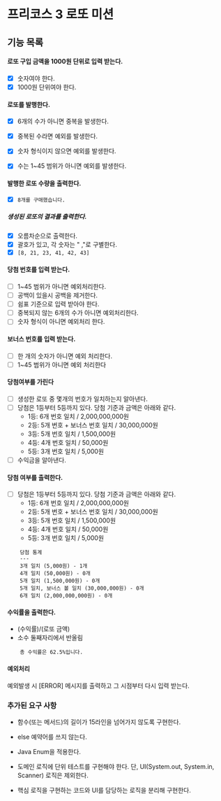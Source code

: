 # 프리코스 3 로또 미션

## 기능 목록 

#### 로또 구입 금액을 1000원 단위로 입력 받는다.

- [x] 숫자여야 한다.
- [x] 1000원 단위여야 한다.

#### 로또를 발행한다.

- [x] 6개의 수가 아니면 중복을 발생한다.

- [x] 중복된 수라면 예외를 발생한다.
- [x] 숫자 형식이지 않으면 예외를 발생한다.
- [x] 수는 1~45 범위가 아니면 예외를 발생한다.

#### 발행한 로또 수량을 출력한다.

- [x] `8개를 구매했습니다.`

##### 생성된 로또의 결과를 출력한다.

- [x] 오름차순으로 출력한다.
- [x] 괄호가 있고, 각 숫자는 " ,"로 구별한다. 
- [x] `[8, 21, 23, 41, 42, 43]`

#### 당첨 번호를 입력 받는다.
- [ ] 1~45 범위가 아니면 예외처리한다.
- [ ] 공백이 있을시 공백을 제거한다.
- [ ] 쉼표 기준으로 입력 받아야 한다.
- [ ] 중복되지 않는 6개의 수가 아니면 예외처리한다.
- [ ] 숫자 형식이 아니면 예외처리 한다.

#### 보너스 번호를 입력 받는다.
- [ ] 한 개의 숫자가 아니면 예외 처리한다.
- [ ] 1~45 범위가 아니면 예외 처리한다

#### 당첨여부를 가린다
- [ ] 생성한 로또 중 몇개의 번호가 일치하는지 알아낸다.
- [ ] 당첨은 1등부터 5등까지 있다. 당첨 기준과 금액은 아래와 같다.
    - 1등: 6개 번호 일치 / 2,000,000,000원
    - 2등: 5개 번호 + 보너스 번호 일치 / 30,000,000원
    - 3등: 5개 번호 일치 / 1,500,000원
    - 4등: 4개 번호 일치 / 50,000원
    - 5등: 3개 번호 일치 / 5,000원
- [ ] 수익금을 알아낸다.

#### 당첨 여부를 출력한다.
- [ ] 당첨은 1등부터 5등까지 있다. 당첨 기준과 금액은 아래와 같다.
  - 1등: 6개 번호 일치 / 2,000,000,000원
  - 2등: 5개 번호 + 보너스 번호 일치 / 30,000,000원
  - 3등: 5개 번호 일치 / 1,500,000원
  - 4등: 4개 번호 일치 / 50,000원
  - 5등: 3개 번호 일치 / 5,000원
``` 
    당첨 통계
    ---
    3개 일치 (5,000원) - 1개
    4개 일치 (50,000원) - 0개
    5개 일치 (1,500,000원) - 0개
    5개 일치, 보너스 볼 일치 (30,000,000원) - 0개
    6개 일치 (2,000,000,000원) - 0개
```


#### 수익률을 출력한다.
- (수익률)/(로또 금액)
- 소수 둘째자리에서 반올림
```
    총 수익률은 62.5%입니다.
```

#### 예외처리 
예외발생 시 [ERROR] 메시지를 출력하고 그 시점부터 다시 입력 받는다.



### 추가된 요구 사항

- 함수(또는 메서드)의 길이가 15라인을 넘어가지 않도록 구현한다.

- else 예약어를 쓰지 않는다.

- Java Enum을 적용한다.

- 도메인 로직에 단위 테스트를 구현해야 한다. 단, UI(System.out, System.in, Scanner) 로직은 제외한다.

- 핵심 로직을 구현하는 코드와 UI를 담당하는 로직을 분리해 구현한다.

  